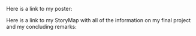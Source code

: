 Here is a link to my poster:

Here is a link to my StoryMap with all of the information on my final project and my concluding remarks: [](https://storymaps.arcgis.com/stories/3a4d4d6a07d1400d89346e999f3a8428)
